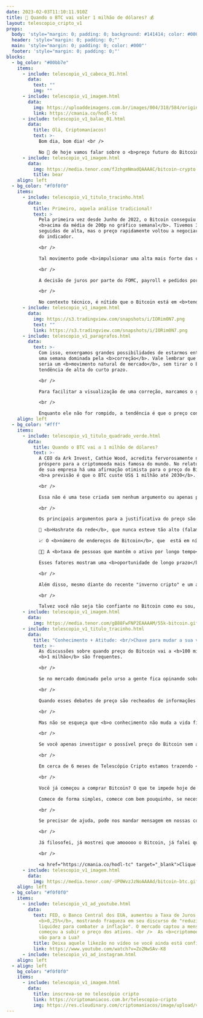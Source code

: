 ```yaml
---
date: 2023-02-03T11:10:11.910Z
title: 🤑 Quando o BTC vai valer 1 milhão de dólares? 💰
layout: telescopio_cripto_v1
props:
  body: 'style="margin: 0; padding: 0; background: #141414; color: #000"'
  header: 'style="margin: 0; padding: 0;"'
  main: 'style="margin: 0; padding: 0; color: #000"'
  footer: 'style="margin: 0; padding: 0;"'
blocks:
  - bg_color: "#00bb7e"
    items:
      - include: telescopio_v1_cabeca_01.html
        data:
          text: ""
          img: ""
      - include: telescopio_v1_imagem.html
        data:
          img: https://uploaddeimagens.com.br/images/004/318/584/original/HODL_Newsletter_Botao.png?1675083329
          link: https://cmania.co/hodl-tc
      - include: telescopio_v1_balao_01.html
        data:
          title: Olá, Criptomaníacos!
          text: >-
            Bom dia, bom dia! <br />

            No 🔭 de hoje vamos falar sobre o <b>preço futuro do Bitcoin</b>.  <br />Não temos 🔮, mas não venha me dizer que você não gosta de especular de vez em quando... A diferença é que vamos usar <b>fontes quentíssimas</b> para isso. 🔥 
      - include: telescopio_v1_imagem.html
        data:
          img: https://media.tenor.com/fJzhgmNmadQAAAAC/bitcoin-crypto.gif
          title: bear
    align: left
  - bg_color: "#f0f0f0"
    items:
      - include: telescopio_v1_titulo_tracinho.html
        data:
          title: Primeiro, aquela análise tradicional!
          text: >
            Pela primeira vez desde Junho de 2022, o Bitcoin conseguiu fechar
            <b>acima da média de 200p no gráfico semanal</b>. Tivemos 3 semanas
            seguidas de alta, mas o preço rapidamente voltou a negociar abaixo
            do indicador.

            <br />

            Tal movimento pode <b>impulsionar uma alta mais forte das cotações</b>, porém, não podemos esquecer que a semana está iniciando cheia de <b>dados econômicos relevantes e decisão de juros americana</b>, logo no dia 01/02, quarta-feira.

            <br />

            A decisão de juros por parte do FOMC, payroll e pedidos por seguros desemprego tendem a trazer <b>volatilidade</b> para o mercado, sendo que se qualquer um desses dados vierem com um contexto negativo para a renda variável e ativos de risco, isso pode ser o catalisador de uma correção já iminente para o mercado.

            <br />

            No contexto técnico, é nítido que o Bitcoin está em <b>tendência de alta</b> no curto prazo (porém, dentro de uma tendência de baixa no médio e longo prazo). <br />Sendo assim, uma correção da tendência de alta poderia acontecer, levando a uma nova formação de fundo ascendente na direção dos suportes marcados no gráfico em amarelo.
      - include: telescopio_v1_imagem.html
        data:
          img: https://s3.tradingview.com/snapshots/i/IORim0N7.png
          text: ""
          link: https://s3.tradingview.com/snapshots/i/IORim0N7.png
      - include: telescopio_v1_paragrafos.html
        data:
          text: >-
            Com isso, enxergamos grandes possibilidades de estarmos entrando em
            uma semana dominada pela <b>correção</b>. Vale lembrar que esse
            seria um <b>movimento natural de mercado</b>, sem tirar o Bitcoin da
            tendência de alta do curto prazo.

            <br />

            Para facilitar a visualização de uma correção, marcamos o gráfico com uma linha rosa <b>($22.700)</b>, um nível de gatilho para uma correção do Bitcoin. 

            <br />

            Enquanto ele não for rompido, a tendência é que o preço continue subindo, mesmo que de forma eufórica, podendo buscar os próximos objetivos sinalizados no gráfico com linhas brancas <b>($25.200 e $27.800)</b>.
    align: left
  - bg_color: "#fff"
    items:
      - include: telescopio_v1_titulo_quadrado_verde.html
        data:
          title: Quando o BTC vai a 1 milhão de dólares?
          text: >-
            A CEO da Ark Invest, Cathie Wood, acredita fervorosamente num futuro
            próspero para a criptomoeda mais famosa do mundo. No relatório anual
            de sua empresa há uma afirmação otimista para o preço do Bitcoin:
            <b>a previsão é que o BTC custe US$ 1 milhão até 2030</b>.

            <br />

            Essa não é uma tese criada sem nenhum argumento ou apenas para ser sensacionalista, mas sim uma <b>crença</b> de Wood apoiada por fatores técnicos. Woodie não baseia sua previsão em especulações vazias, mas sim em <b>indicadores concretos</b>.

            <br />

            Os principais argumentos para a justificativa do preço são:<br />

            🚀 <b>Hashrate da rede</b>, que nunca esteve tão alto (falamos sobre isso no último Telescópio, lembra?); <br/>

            📈 O <b>número de endereços de Bitcoin</b>, que  está em níveis históricos;<br/>

            🧑‍🚀 A <b>taxa de pessoas que mantêm o ativo por longo tempo</b> (os hodlers), que também é elevada. <br />

            Esses fatores mostram uma <b>oportunidade de longo prazo</b> do Bitcoin e justificam a previsão ousada de Wood.

            <br />

            Além disso, mesmo diante do recente "inverno cripto" e um ano de 2022 difícil, Wood afirma acreditar firmemente no futuro brilhante do Bitcoin. Ela vê a infraestrutura da criptomoeda como sólida, destacando que ainda <b>há muito potencial para a criptomoeda</b> mesmo com turbulências no mercado, como no caso da FTX..

            <br />

            Talvez você não seja tão confiante no Bitcoin como eu sou, nem como a CEO da Ark Invest. Mas vai que ela tá ao menos “meio certa”... E mesmo para o mais pessimista, basta um décimo que seja da previsão dela se concretizar e já aconteceria uma <b>multiplicação interessante de capital</b>.
      - include: telescopio_v1_imagem.html
        data:
          img: https://media.tenor.com/gB88FwFNP2EAAAAM/55k-bitcoin.gif
      - include: telescopio_v1_titulo_tracinho.html
        data:
          title: "Conhecimento + Atitude: <br/>Chave para mudar a sua vida"
          text: >-
            As discussões sobre quando preço do Bitcoin vai a <b>100 mil</b> ou
            <b>1 milhão</b> são frequentes. 

            <br />

            Se no mercado dominado pelo urso a gente fica opinando sobre onde pode ser o fundo, quando o touro assume falamos bastante sobre o possível topo, não é?

            <br />

            Quando esses debates de preço são recheados de informações de macroeconomia, fundamentos teóricos e técnicos, eles podem te ajudar a ter um sólido conhecimento do mercado. Você se torna assim um investidor mais <b>maduro</b> e <b>consciente</b>.

            <br />

            Mas não se esqueça que <b>o conhecimento não muda a vida financeira de ninguém se não houver atitude</b>.

            <br />

            Se você apenas investigar o possível preço do Bitcoin sem acumular, pouco importa para a sua vida se daqui a 10 anos ele caiu ou realmente passou a casa dos 1 milhão de dólares, concorda? Talvez só mude que você vai ter um belo motivo para se <b>arrepender</b>, ao ver que perdeu oportunidades…

            <br />

            Em cerca de 6 meses de Telescópio Cripto estamos trazendo <b>conhecimento que tem transformado vidas</b>, e isso só acontece quando tomamos atitude.

            <br />

            Você já começou a comprar Bitcoin? O que te impede hoje de fazer isso?

            Comece de forma simples, comece com bem pouquinho, se necessário. <b>Mas comece!</b>

            <br />

            Se precisar de ajuda, pode nos mandar mensagem em nossas comunidades oficiais que iremos te responder! E se você quer começar com o pé direito, seguindo a estratégia do Guilherme Rennó, a <b>carteira HODL</b> é uma boa pedida. 

            <br />

            Já filosofei, já mostrei que amooooo o Bitcoin, já falei que curto muito a carteira HODL… mas aí se você quiser ir além do conhecimento e tomar uma atitude para acumular seu primeiro BTC, clica aqui embaixo, fechou?

            <br />

            <a href="https://cmania.co/hodl-tc" target="_blank">Clique e conheça a Carteira HODL!</a>.
      - include: telescopio_v1_imagem.html
        data:
          img: https://media.tenor.com/-UP0WvzJzNoAAAAd/bitcoin-btc.gif
    align: left
  - bg_color: "#f0f0f0"
    items:
      - include: telescopio_v1_ad_youtube.html
        data:
          text: FED, o Banco Central dos EUA, aumentou a Taxa de Juros em somente
            <b>0,25%</b>, mostrando fraqueza em seu discurso de "reduzir
            liquidez para combater a inflação". O mercado captou a mensagem e
            começou a subir o preço dos ativos. <br />  As <b>criptomoedas</b>
            vão para a Lua?
          title: Deixa aquele likezão no vídeo se você ainda está confiante no BTC!
          link: https://www.youtube.com/watch?v=Zo2NwSAv-K8
      - include: telescopio_v1_ad_instagram.html
    align: left
  - align: left
    bg_color: "#f0f0f0"
    items:
      - include: telescopio_v1_imagem.html
        data:
          title: inscreva-se no telescópio cripto
          link: https://criptomaniacos.com.br/telescopio-cripto
          img: https://res.cloudinary.com/criptomaniacos/image/upload/v1662133224/telescopio/inscreva-se-telescopio.png
---
```


